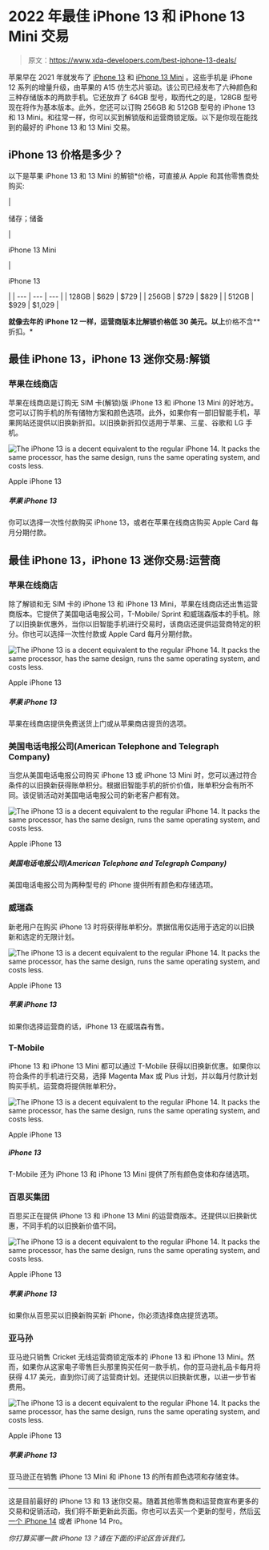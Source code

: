 # 2022 年最佳 iPhone 13 和 iPhone 13 Mini 交易

> 原文：<https://www.xda-developers.com/best-iphone-13-deals/>

苹果早在 2021 年就发布了 [iPhone 13](https://www.xda-developers.com/iphone-13/) 和 [iPhone 13 Mini](https://www.xda-developers.com/iphone-13-mini/) 。这些手机是 iPhone 12 系列的增量升级，由苹果的 A15 仿生芯片驱动。该公司已经发布了六种颜色和三种存储版本的两款手机。它还放弃了 64GB 型号，取而代之的是，128GB 型号现在将作为基本版本。此外，您还可以订购 256GB 和 512GB 型号的 iPhone 13 和 13 Mini。和往常一样，你可以买到解锁版和运营商锁定版。以下是你现在能找到的最好的 iPhone 13 和 13 Mini 交易。

## iPhone 13 价格是多少？

以下是苹果 iPhone 13 和 13 Mini 的解锁*价格，可直接从 Apple 和其他零售商处购买:

| 

储存；储备

 | 

iPhone 13 Mini

 | 

iPhone 13

 |
| --- | --- | --- |
| 128GB | $629 | $729 |
| 256GB | $729 | $829 |
| 512GB | $929 | $1,029 |

**就像去年的 iPhone 12 一样，运营商版本比解锁价格低 30 美元。以上**价格不含**折扣。*

## 最佳 iPhone 13，iPhone 13 迷你交易:解锁

### 苹果在线商店

苹果在线商店是订购无 SIM 卡(解锁)版 iPhone 13 和 iPhone 13 Mini 的好地方。您可以订购手机的所有储物方案和颜色选项。此外，如果你有一部旧智能手机，苹果网站还提供以旧换新折扣。以旧换新折扣仅适用于苹果、三星、谷歌和 LG 手机。

 <picture>![The iPhone 13 is a decent equivalent to the regular iPhone 14\. It packs the same processor, has the same design, runs the same operating system, and costs less.](img/c02be6a3214da29ef96ec913d4c59cf7.png)</picture> 

Apple iPhone 13

##### 苹果 iPhone 13

你可以选择一次性付款购买 iPhone 13，或者在苹果在线商店购买 Apple Card 每月分期付款。

## 最佳 iPhone 13，iPhone 13 迷你交易:运营商

### 苹果在线商店

除了解锁和无 SIM 卡的 iPhone 13 和 iPhone 13 Mini，苹果在线商店还出售运营商版本。它提供了美国电话电报公司，T-Mobile/ Sprint 和威瑞森版本的手机。除了以旧换新优惠外，当你以旧智能手机进行交易时，该商店还提供运营商特定的积分。你也可以选择一次性付款或 Apple Card 每月分期付款。

 <picture>![The iPhone 13 is a decent equivalent to the regular iPhone 14\. It packs the same processor, has the same design, runs the same operating system, and costs less.](img/c02be6a3214da29ef96ec913d4c59cf7.png)</picture> 

Apple iPhone 13

##### 苹果 iPhone 13

苹果在线商店提供免费送货上门或从苹果商店提货的选项。

### 美国电话电报公司(American Telephone and Telegraph Company)

当您从美国电话电报公司购买 iPhone 13 或 iPhone 13 Mini 时，您可以通过符合条件的以旧换新获得账单积分。根据旧智能手机的折价价值，账单积分会有所不同。该促销活动对美国电话电报公司的新老客户都有效。

 <picture>![The iPhone 13 is a decent equivalent to the regular iPhone 14\. It packs the same processor, has the same design, runs the same operating system, and costs less.](img/c02be6a3214da29ef96ec913d4c59cf7.png)</picture> 

Apple iPhone 13

##### 美国电话电报公司(American Telephone and Telegraph Company)

美国电话电报公司为两种型号的 iPhone 提供所有颜色和存储选项。

### 威瑞森

新老用户在购买 iPhone 13 时将获得账单积分。票据信用仅适用于选定的以旧换新和选定的无限计划。

 <picture>![The iPhone 13 is a decent equivalent to the regular iPhone 14\. It packs the same processor, has the same design, runs the same operating system, and costs less.](img/c02be6a3214da29ef96ec913d4c59cf7.png)</picture> 

Apple iPhone 13

##### 苹果 iPhone 13

如果你选择运营商的话，iPhone 13 在威瑞森有售。

### T-Mobile

iPhone 13 和 iPhone 13 Mini 都可以通过 T-Mobile 获得以旧换新优惠。如果你以符合条件的手机进行交易，选择 Magenta Max 或 Plus 计划，并以每月付款计划购买手机，运营商将提供账单积分。

 <picture>![The iPhone 13 is a decent equivalent to the regular iPhone 14\. It packs the same processor, has the same design, runs the same operating system, and costs less.](img/c02be6a3214da29ef96ec913d4c59cf7.png)</picture> 

Apple iPhone 13

##### iPhone 13

T-Mobile 还为 iPhone 13 和 iPhone 13 Mini 提供了所有颜色变体和存储选项。

### 百思买集团

百思买正在提供 iPhone 13 和 iPhone 13 Mini 的运营商版本。还提供以旧换新优惠，不同手机的以旧换新价值不同。

 <picture>![The iPhone 13 is a decent equivalent to the regular iPhone 14\. It packs the same processor, has the same design, runs the same operating system, and costs less.](img/c02be6a3214da29ef96ec913d4c59cf7.png)</picture> 

Apple iPhone 13

##### 苹果 iPhone 13

如果你从百思买以旧换新购买新 iPhone，你必须选择商店提货选项。

### 亚马孙

亚马逊只销售 Cricket 无线运营商锁定版本的 iPhone 13 和 iPhone 13 Mini。然而，如果你从这家电子零售巨头那里购买任何一款手机，你的亚马逊礼品卡每月将获得 4.17 美元，直到你订阅了运营商计划。还提供以旧换新优惠，以进一步节省费用。

 <picture>![The iPhone 13 is a decent equivalent to the regular iPhone 14\. It packs the same processor, has the same design, runs the same operating system, and costs less.](img/c02be6a3214da29ef96ec913d4c59cf7.png)</picture> 

Apple iPhone 13

##### 苹果 iPhone 13

亚马逊正在销售 iPhone 13 Mini 和 iPhone 13 的所有颜色选项和存储变体。

* * *

这是目前最好的 iPhone 13 和 13 迷你交易。随着其他零售商和运营商宣布更多的交易和促销活动，我们将不断更新此页面。你也可以去买一个更新的型号，然后[买一个 iPhone 14](https://www.xda-developers.com/best-apple-iphone-14-deals/) 或者 iPhone 14 Pro。

*你打算买哪一款 iPhone 13？请在下面的评论区告诉我们。*